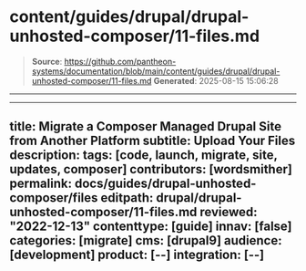 # content/guides/drupal/drupal-unhosted-composer/11-files.md

> **Source**: https://github.com/pantheon-systems/documentation/blob/main/content/guides/drupal/drupal-unhosted-composer/11-files.md
> **Generated**: 2025-08-15 15:06:28

---

---
title: Migrate a Composer Managed Drupal Site from Another Platform
subtitle: Upload Your Files
description: 
tags: [code, launch, migrate, site, updates, composer]
contributors: [wordsmither]
permalink: docs/guides/drupal-unhosted-composer/files
editpath: drupal/drupal-unhosted-composer/11-files.md
reviewed: "2022-12-13"
contenttype: [guide]
innav: [false]
categories: [migrate]
cms: [drupal9]
audience: [development]
product: [--]
integration: [--]
---

<Partial file="migrate/drupal-addfiles.md" />
